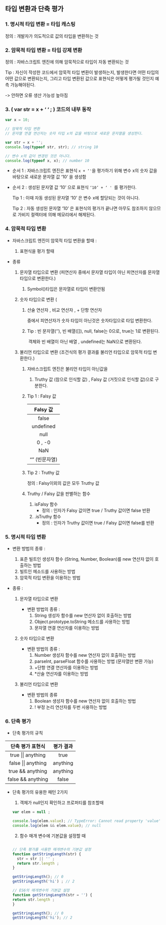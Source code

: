 ## 타입 변환과 단축 평가



### 1. 명시적 타입 변환 = 타입 캐스팅

정의 : 개발자가 의도적으로 값의 타입을 변환하는 것



### 2. 암묵적 타입 변환 = 타입 강제 변환



정의 : 자바스크립트 엔진에 의해 암묵적으로 타입이 자동 변환되는 것

Tip : 자신이 작성한 코드에서 암묵적 타입 변환이 발생하는지, 발생한다면 어떤 타입의 어떤 값으로 변환되는지, 그리고 타입 변환된 값으로 표현식은 어떻게 평가될 것인지 예측 가능해야된다. 

-> 안하면 오류 생산 가능성 높아짐



### 3. ( var str = x + ‘ ‘ ; ) 코드의 내부 동작 

```javascript
var x = 10;

// 암묵적 타입 변환
// 문자열 연결 연산자는 숫자 타입 x의 값을 바탕으로 새로운 문자열을 생성한다.

var str = x + '';
console.log(typeof str, str); // string 10

// 변수 x의 값이 변경된 것은 아니다.
console.log(typeof x, x); // number 10
```



- 순서 1 : 자바스크립트 엔진은 표현식 `x + ‘'`을 평가하기 위해 변수 x의 숫자 값을 바탕으로 새로운 문자열 값  ‘10’ 을 생성함

  

- 순서 2 : 생성된 문자열 값 ‘10’ 으로 표현식 `‘10’ + ‘ ' `를 평가한다.

  Tip 1 : 이때 자동 생성된 문자열 ‘10’ 은 변수 x에 할당되는 것이 아니다.

  Tip 2 : 자동 생성된 문자열 ‘10’ 은 표현식의 평가가 끝나면 아무도 참조하지 않으므로 가비지 컬렉터에 의해 메모리에서 해제된다.



### 4. 암묵적 타입 변환

- 자바스크립트 엔진이 암묵적 타입 변환을 할때 : 
  1. 표현식을 평가 할때



- 종류

  

  1. 문자열 타입으로 변환 (피연산자 중에서 문자열 타입이 아닌 피연산자를 문자열 타입으로 변환한다.)

     1. Symbol()타입은 문자열로 타입이 변환안됨

     

  2. 숫자 타입으로 변환 (

     1. 산술 연산자 , 비교 연산자 , + 단항 연산자

        중에서 피연산자가 숫자 타입이 아닌것은 숫자타입으로 타입 변환한다.

     2. Tip : 빈 문자열(‘’), 빈 배열([]), null, false는 0으로, true는 1로 변환된다. 

        ​		객체와 빈 배열이 아닌 배열 , undefined는 NaN으로 변환된다.

     

  3. 불리언 타입으로 변환 (조건식의 평가 결과를 불리언 타입으로 암묵적 타입 변환한다.)

     

     1. 자바스크립트 엔진은 불리언 타입이 아닌값을

        1. Truthy 값 (참으로 인식할 값) , Falsy 값 (거짓으로 인식할 값)으로 구분한다.

        

     2. Tip 1 : Falsy 값

        |   Falsy 값    |
        | :-----------: |
        |     false     |
        |   undefined   |
        |     null      |
        |    0 , -0     |
        |      NaN      |
        | “” (빈문자열) |

     3. Tip 2 : Truthy 값

        정의 : Falsy이외의 값은 모두 Truthy 값

        

     4. Truthy / Falsy 값을 판별하는 함수

        

        1. isFalsy 함수
           - 정의 : 인자가 Falsy 값이면 true / Truthy 값이면 false 반환
        2. .isTruthy 함수
           - 정의 : 인자가 Truthy 값이면 true / Falsy 값이면 false를 반환

### 5. 명시적 타입 변환



- 변환 방법의 종류 : 

  1. 표준 빌트인 생성자 함수 (String, Number, Boolean)를 new 연산자 없이 호출하는 방법
  2. 빌트인 메소드를 사용하는 방법
  3. 암묵적 타입 변환을 이용하는 방법

  

- 종류 : 

  

  1. 문자열 타입으로 변환

     

     - 변환 방법의 종류 : 
       1. String 생성자 함수를 new 연산자 없이 호출하는 방법
       2. Object.prototype.toString 메소드를 사용하는 방법
       3. 문자열 연결 연산자를 이용하는 방법

     

  2. 숫자 타입으로 변환

     

     - 변환 방법의 종류 : 
       1. Number 생성자 함수를 new 연산자 없이 호출하는 방법
       2. parseInt, parseFloat 함수를 사용하는 방법 (문자열만 변환 가능)
       3. +단항 연결 연산자를 이용하는 방법
       4. *산술 연산자를 이용하는 방법

     

  3. 불리언 타입으로 변환

     

     - 변환 방법의 종류
       1. Boolean 생성자 함수를 new 연산자 없이 호출하는 방법
       2. ! 부정 논리 연산자를 두번 사용하는 방법

### 6. 단축 평가



- 단축 평가의 규칙

|  단축 평가 표현식   | 평가 결과 |
| :-----------------: | :-------: |
| true \|\| anything  |   true    |
| false \|\| anything | anything  |
|  true && anything   | anything  |
|  false && anything  |   false   |



- 단축 평가의 유용한 패턴 2가지

  

  1. 객체가 null인지 확인하고 프로퍼티를 참조할때

  ```javascript
  var elem = null ;
  
  console.log(elem.value); // TypeError: Cannot read property 'value' of null
  console.log(elem && elem.value); // null
  ```

  

  2. 함수 매개 변수에 기본값을 설정할 때

  ```javascript
  
  // 단축 평가를 사용한 매개변수의 기본값 설정
  function getStringLength(str) {
  	str = str || '' ;
  	return str.length ;
  }
  
  getStringLength(); // 0
  getStringLength('hi') ; // 2
  
  // ES6의 매개변수의 기본값 설정
  function getStringLength(str = '') {
  return str.length ;
  }
  
  getStringLength(); // 0
  getStringLength('hi'); // 2
  ```